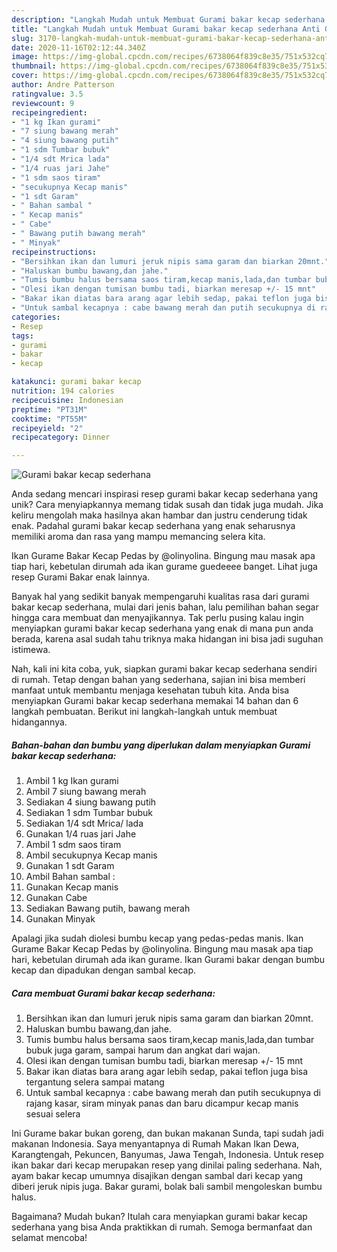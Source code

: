 ```yaml
---
description: "Langkah Mudah untuk Membuat Gurami bakar kecap sederhana Anti Gagal"
title: "Langkah Mudah untuk Membuat Gurami bakar kecap sederhana Anti Gagal"
slug: 3170-langkah-mudah-untuk-membuat-gurami-bakar-kecap-sederhana-anti-gagal
date: 2020-11-16T02:12:44.340Z
image: https://img-global.cpcdn.com/recipes/6738064f839c8e35/751x532cq70/gurami-bakar-kecap-sederhana-foto-resep-utama.jpg
thumbnail: https://img-global.cpcdn.com/recipes/6738064f839c8e35/751x532cq70/gurami-bakar-kecap-sederhana-foto-resep-utama.jpg
cover: https://img-global.cpcdn.com/recipes/6738064f839c8e35/751x532cq70/gurami-bakar-kecap-sederhana-foto-resep-utama.jpg
author: Andre Patterson
ratingvalue: 3.5
reviewcount: 9
recipeingredient:
- "1 kg Ikan gurami"
- "7 siung bawang merah"
- "4 siung bawang putih"
- "1 sdm Tumbar bubuk"
- "1/4 sdt Mrica lada"
- "1/4 ruas jari Jahe"
- "1 sdm saos tiram"
- "secukupnya Kecap manis"
- "1 sdt Garam"
- " Bahan sambal "
- " Kecap manis"
- " Cabe"
- " Bawang putih bawang merah"
- " Minyak"
recipeinstructions:
- "Bersihkan ikan dan lumuri jeruk nipis sama garam dan biarkan 20mnt."
- "Haluskan bumbu bawang,dan jahe."
- "Tumis bumbu halus bersama saos tiram,kecap manis,lada,dan tumbar bubuk juga garam, sampai harum dan angkat dari wajan."
- "Olesi ikan dengan tumisan bumbu tadi, biarkan meresap +/- 15 mnt"
- "Bakar ikan diatas bara arang agar lebih sedap, pakai teflon juga bisa tergantung selera sampai matang"
- "Untuk sambal kecapnya : cabe bawang merah dan putih secukupnya di rajang kasar, siram minyak panas dan baru dicampur kecap manis sesuai selera"
categories:
- Resep
tags:
- gurami
- bakar
- kecap

katakunci: gurami bakar kecap 
nutrition: 194 calories
recipecuisine: Indonesian
preptime: "PT31M"
cooktime: "PT55M"
recipeyield: "2"
recipecategory: Dinner

---
```



![Gurami bakar kecap sederhana](https://img-global.cpcdn.com/recipes/6738064f839c8e35/751x532cq70/gurami-bakar-kecap-sederhana-foto-resep-utama.jpg)

Anda sedang mencari inspirasi resep gurami bakar kecap sederhana yang unik? Cara menyiapkannya memang tidak susah dan tidak juga mudah. Jika keliru mengolah maka hasilnya akan hambar dan justru cenderung tidak enak. Padahal gurami bakar kecap sederhana yang enak seharusnya memiliki aroma dan rasa yang mampu memancing selera kita.

Ikan Gurame Bakar Kecap Pedas by @olinyolina. Bingung mau masak apa tiap hari, kebetulan dirumah ada ikan gurame guedeeee banget. Lihat juga resep Gurami Bakar enak lainnya.

Banyak hal yang sedikit banyak mempengaruhi kualitas rasa dari gurami bakar kecap sederhana, mulai dari jenis bahan, lalu pemilihan bahan segar hingga cara membuat dan menyajikannya. Tak perlu pusing kalau ingin menyiapkan gurami bakar kecap sederhana yang enak di mana pun anda berada, karena asal sudah tahu triknya maka hidangan ini bisa jadi suguhan istimewa.


Nah, kali ini kita coba, yuk, siapkan gurami bakar kecap sederhana sendiri di rumah. Tetap dengan bahan yang sederhana, sajian ini bisa memberi manfaat untuk membantu menjaga kesehatan tubuh kita. Anda bisa menyiapkan Gurami bakar kecap sederhana memakai 14 bahan dan 6 langkah pembuatan. Berikut ini langkah-langkah untuk membuat hidangannya.

<!--inarticleads1-->

##### Bahan-bahan dan bumbu yang diperlukan dalam menyiapkan Gurami bakar kecap sederhana:

1. Ambil 1 kg Ikan gurami
1. Ambil 7 siung bawang merah
1. Sediakan 4 siung bawang putih
1. Sediakan 1 sdm Tumbar bubuk
1. Sediakan 1/4 sdt Mrica/ lada
1. Gunakan 1/4 ruas jari Jahe
1. Ambil 1 sdm saos tiram
1. Ambil secukupnya Kecap manis
1. Gunakan 1 sdt Garam
1. Ambil  Bahan sambal :
1. Gunakan  Kecap manis
1. Gunakan  Cabe
1. Sediakan  Bawang putih, bawang merah
1. Gunakan  Minyak


Apalagi jika sudah diolesi bumbu kecap yang pedas-pedas manis. Ikan Gurame Bakar Kecap Pedas by @olinyolina. Bingung mau masak apa tiap hari, kebetulan dirumah ada ikan gurame. Ikan Gurami bakar dengan bumbu kecap dan dipadukan dengan sambal kecap. 

<!--inarticleads2-->

##### Cara membuat Gurami bakar kecap sederhana:

1. Bersihkan ikan dan lumuri jeruk nipis sama garam dan biarkan 20mnt.
1. Haluskan bumbu bawang,dan jahe.
1. Tumis bumbu halus bersama saos tiram,kecap manis,lada,dan tumbar bubuk juga garam, sampai harum dan angkat dari wajan.
1. Olesi ikan dengan tumisan bumbu tadi, biarkan meresap +/- 15 mnt
1. Bakar ikan diatas bara arang agar lebih sedap, pakai teflon juga bisa tergantung selera sampai matang
1. Untuk sambal kecapnya : cabe bawang merah dan putih secukupnya di rajang kasar, siram minyak panas dan baru dicampur kecap manis sesuai selera


Ini Gurame bakar bukan goreng, dan bukan makanan Sunda, tapi sudah jadi makanan Indonesia. Saya menyantapnya di Rumah Makan Ikan Dewa, Karangtengah, Pekuncen, Banyumas, Jawa Tengah, Indonesia. Untuk resep ikan bakar dari kecap merupakan resep yang dinilai paling sederhana. Nah, ayam bakar kecap umumnya disajikan dengan sambal dari kecap yang diberi jeruk nipis juga. Bakar gurami, bolak bali sambil mengoleskan bumbu halus. 

Bagaimana? Mudah bukan? Itulah cara menyiapkan gurami bakar kecap sederhana yang bisa Anda praktikkan di rumah. Semoga bermanfaat dan selamat mencoba!
